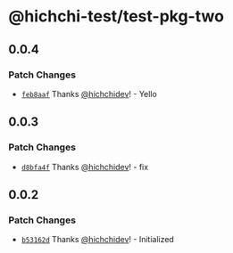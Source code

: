 # @hichchi-test/test-pkg-two

## 0.0.4

### Patch Changes

- [`feb8aaf`](https://github.com/hichchidev/hichchi-test/commit/feb8aaf2ef10c0ce7c01a9e73579fdab76fbff1b) Thanks [@hichchidev](https://github.com/hichchidev)! - Yello

## 0.0.3

### Patch Changes

- [`d8bfa4f`](https://github.com/hichchidev/hichchi-test/commit/d8bfa4f7c0dc4c8db903be39200599ce58fd3134) Thanks [@hichchidev](https://github.com/hichchidev)! - fix

## 0.0.2

### Patch Changes

- [`b53162d`](https://github.com/hichchidev/hichchi-test/commit/b53162dbe631956e5bc45f3c0d7269d54e7f16af) Thanks [@hichchidev](https://github.com/hichchidev)! - Initialized
